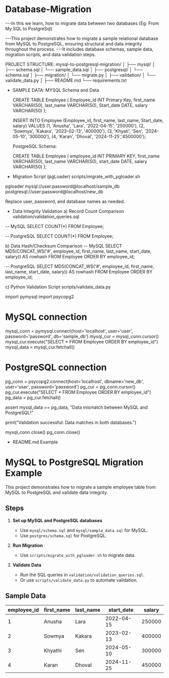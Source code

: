 # Database-Migration
---In this we learn, how to migrate data between two databases (Eg: From My SQL to PostgreSql)

---This project demonstrates how to migrate a sample relational database from MySQL to PostgreSQL, ensuring structural and data integrity throughout the process. 
---It includes database schemas, sample data, migration scripts, and data validation steps.

PROJECT STRUCTURE:
mysql-to-postgresql-migration/
│
├── mysql/
│   ├── schema.sql
│   └── sample_data.sql
│
├── postgresql/
│   └── schema.sql
│
├── migration/
│   └── migrate.py
│
├── validation/
│   └── validate_data.py
│
├── README.md
└── requirements.txt

* SAMPLE DATA:
  MYSQL Schema and Data

  CREATE TABLE Employee (
  Employee_id INT Primary Key,
  first_name VARCHAR(50),
  last_name VARCHAR(50),
  Start_date DATE,
  salary VARCHAR(50)
  );

  INSERT INTO Employee (Employee_id, first_name, last_name, Start_date, salary) VALUES
  (1, 'Anusha', 'Lara', '2022-04-15', '250000'),
  (2, 'Sowmya', 'Kakara', '2023-02-13', '400000'),
  (3, 'Khyati', 'Sen', '2024-05-10', '300000'),
  (4, 'Karan', 'Dhoval', '2024-11-25','4500000');

  PostgreSQL Schema:

  CREATE TABLE Employee (
  employee_id INT PRIMARY KEY,
  first_name VARCHAR(50),
  last_name VARCHAR(50),
  start_date DATE,
  salary VARCHAR(50)
  );

* Migration Script (pgLoader)
scripts/migrate_with_pgloader.sh

pgloader mysql://user:password@localhost/sample_db \
         postgresql://user:password@localhost/new_db

Replace user, password, and database names as needed.

* Data Integrity Validation
a) Record Count Comparison
validation/validation_queries.sql

-- MySQL
SELECT COUNT(*) FROM Employee;

-- PostgreSQL
SELECT COUNT(*) FROM Employee;

b) Data Hash/Checksum Comparison
-- MySQL
SELECT MD5(CONCAT_WS('#', employee_id, first_name, last_name, start_date, salary)) AS rowhash FROM Employee ORDER BY employee_id;

-- PostgreSQL
SELECT MD5(CONCAT_WS('#', employee_id, first_name, last_name, start_date, salary)) AS rowhash FROM Employee ORDER BY employee_id;

c) Python Validation Script
scripts/validate_data.py

import pymysql
import psycopg2

# MySQL connection
mysql_conn = pymysql.connect(host='localhost', user='user', password='password', db='sample_db')
mysql_cur = mysql_conn.cursor()
mysql_cur.execute("SELECT * FROM Employee ORDER BY employee_id")
mysql_data = mysql_cur.fetchall()

# PostgreSQL connection
pg_conn = psycopg2.connect(host='localhost', dbname='new_db', user='user', password='password')
pg_cur = pg_conn.cursor()
pg_cur.execute("SELECT * FROM Employee ORDER BY employee_id")
pg_data = pg_cur.fetchall()

assert mysql_data == pg_data, "Data mismatch between MySQL and PostgreSQL!"

print("Validation successful: Data matches in both databases.")

mysql_conn.close()
pg_conn.close()

* README.md Example
# MySQL to PostgreSQL Migration Example

This project demonstrates how to migrate a sample employee table from MySQL to PostgreSQL and validate data integrity.

## Steps

1. **Set up MySQL and PostgreSQL databases**
   - Use `mysql/schema.sql` and `mysql/sample_data.sql` for MySQL.
   - Use `postgres/schema.sql` for PostgreSQL.

2. **Run Migration**
   - Use `scripts/migrate_with_pgloader.sh` to migrate data.

3. **Validate Data**
   - Run the SQL queries in `validation/validation_queries.sql`.
   - Or use `scripts/validate_data.py` to automate validation.

## Sample Data

| employee_id | first_name | last_name   | start_date  | salary  |
|-------------|------------|--------------|-------------|----------
| 1           | Anusha     |    Lara      | 2022-04-15  | 250000  |
| 2           | Sowmya     | Kakara       | 2023-02-13  | 400000  |
| 3           | Khyathi    |Sen           | 2024-05-10  | 300000  |
| 4           | Karan      | Dhoval       | 2024-11-25  | 450000  |




  
  
